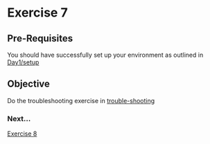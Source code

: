 # Exercise 7 #

## Pre-Requisites ##

You should have successfully set up your environment as outlined in [Day1/setup](./setup.md)

## Objective ##

Do the troubleshooting exercise in [trouble-shooting](./trouble-shooting/README.md)

### Next... ###

[Exercise 8](./exercise8.md)